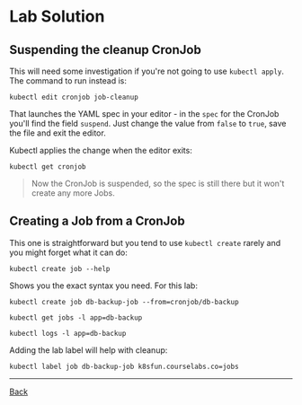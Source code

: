 # Lab Solution

## Suspending the cleanup CronJob

This will need some investigation if you're not going to use `kubectl apply`. The command to run instead is:

```
kubectl edit cronjob job-cleanup
```

That launches the YAML spec in your editor - in the `spec` for the CronJob you'll find the field `suspend`. Just change the value from `false` to `true`, save the file and exit the editor.

Kubectl applies the change when the editor exits:

```
kubectl get cronjob
```

> Now the CronJob is suspended, so the spec is still there but it won't create any more Jobs.

## Creating a Job from a CronJob

This one is straightforward but you tend to use `kubectl create` rarely and you might forget what it can do:

```
kubectl create job --help
```

Shows you the exact syntax you need. For this lab:

```
kubectl create job db-backup-job --from=cronjob/db-backup

kubectl get jobs -l app=db-backup

kubectl logs -l app=db-backup
```

Adding the lab label will help with cleanup:

```
kubectl label job db-backup-job k8sfun.courselabs.co=jobs
```


---

[Back](./)